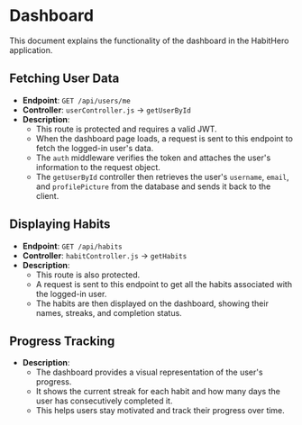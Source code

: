 # Dashboard

This document explains the functionality of the dashboard in the HabitHero application.

## Fetching User Data

- **Endpoint**: `GET /api/users/me`
- **Controller**: `userController.js` -> `getUserById`
- **Description**:
  - This route is protected and requires a valid JWT.
  - When the dashboard page loads, a request is sent to this endpoint to fetch the logged-in user's data.
  - The `auth` middleware verifies the token and attaches the user's information to the request object.
  - The `getUserById` controller then retrieves the user's `username`, `email`, and `profilePicture` from the database and sends it back to the client.

## Displaying Habits

- **Endpoint**: `GET /api/habits`
- **Controller**: `habitController.js` -> `getHabits`
- **Description**:
  - This route is also protected.
  - A request is sent to this endpoint to get all the habits associated with the logged-in user.
  - The habits are then displayed on the dashboard, showing their names, streaks, and completion status.

## Progress Tracking

- **Description**:
  - The dashboard provides a visual representation of the user's progress.
  - It shows the current streak for each habit and how many days the user has consecutively completed it.
  - This helps users stay motivated and track their progress over time.
